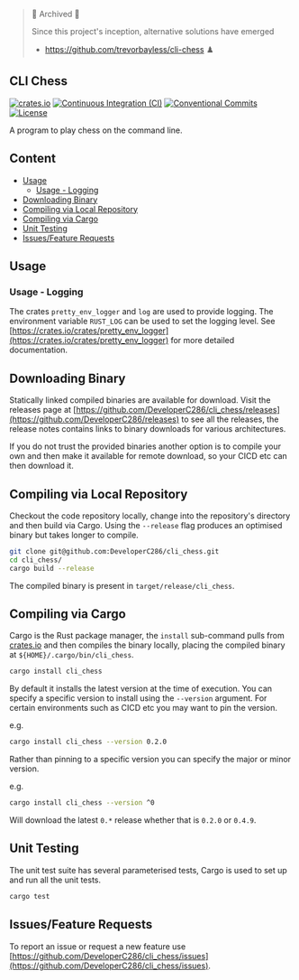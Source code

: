 
> 🚧 Archived 🚧
>
> Since this project's inception, alternative solutions have emerged
>
> * https://github.com/trevorbayless/cli-chess ♟️

## CLI Chess
[![crates.io](https://img.shields.io/crates/v/cli_chess)](https://crates.io/crates/cli_chess)
[![Continuous Integration (CI)](https://github.com/DeveloperC286/cli_chess/actions/workflows/continuous-integration.yml/badge.svg)](https://github.com/DeveloperC286/cli_chess/actions/workflows/continuous-integration.yml)
[![Conventional Commits](https://img.shields.io/badge/Conventional%20Commits-1.0.0-yellow.svg)](https://conventionalcommits.org)
[![License](https://img.shields.io/badge/License-AGPLv3-blue.svg)](https://www.gnu.org/licenses/agpl-3.0)


A program to play chess on the command line.


## Content
 * [Usage](#usage)
   + [Usage - Logging](#usage-logging)
 * [Downloading Binary](#downloading-binary)
 * [Compiling via Local Repository](#compiling-via-local-repository)
 * [Compiling via Cargo](#compiling-via-cargo)
 * [Unit Testing](#unit-testing)
 * [Issues/Feature Requests](#issuesfeature-requests)


## Usage


### Usage - Logging
The crates `pretty_env_logger` and `log` are used to provide logging.
The environment variable `RUST_LOG` can be used to set the logging level.
See [https://crates.io/crates/pretty_env_logger](https://crates.io/crates/pretty_env_logger) for more detailed documentation.


## Downloading Binary
Statically linked compiled binaries are available for download.
Visit the releases page at [https://github.com/DeveloperC286/cli_chess/releases](https://github.com/DeveloperC286/releases) to see all the releases, the release notes contains links to binary downloads for various architectures.

If you do not trust the provided binaries another option is to compile your own and then make it available for remote download, so your CICD etc can then download it.


## Compiling via Local Repository
Checkout the code repository locally, change into the repository's directory and then build via Cargo.
Using the `--release` flag produces an optimised binary but takes longer to compile.

```sh
git clone git@github.com:DeveloperC286/cli_chess.git
cd cli_chess/
cargo build --release
```

The compiled binary is present in `target/release/cli_chess`.


## Compiling via Cargo
Cargo is the Rust package manager, the `install` sub-command pulls from [crates.io](https://crates.io/crates/cli_chess) and then compiles the binary locally, placing the compiled binary at `${HOME}/.cargo/bin/cli_chess`.

```sh
cargo install cli_chess
```

By default it installs the latest version at the time of execution.
You can specify a specific version to install using the `--version` argument.
For certain environments such as CICD etc you may want to pin the version.

e.g.

<!-- x-release-please-start-version -->
```sh
cargo install cli_chess --version 0.2.0
```
<!-- x-release-please-end -->

Rather than pinning to a specific version you can specify the major or minor version.

e.g.

<!-- x-release-please-start-major -->
```sh
cargo install cli_chess --version ^0
```

Will download the latest `0.*` release whether that is `0.2.0` or `0.4.9`.
<!-- x-release-please-end -->


## Unit Testing
The unit test suite has several parameterised tests, Cargo is used to set up and run all the unit tests.

```sh
cargo test
```


## Issues/Feature Requests
To report an issue or request a new feature use [https://github.com/DeveloperC286/cli_chess/issues](https://github.com/DeveloperC286/cli_chess/issues).
